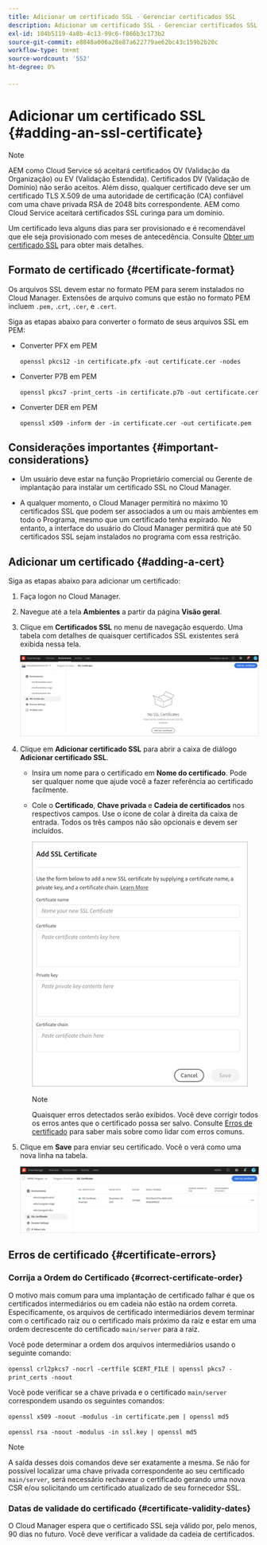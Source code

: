 ```yaml
---
title: Adicionar um certificado SSL - Gerenciar certificados SSL
description: Adicionar um certificado SSL - Gerenciar certificados SSL
exl-id: 104b5119-4a8b-4c13-99c6-f866b3c173b2
source-git-commit: e8848a006a28e87a622779ae62bc43c159b2b20c
workflow-type: tm+mt
source-wordcount: '552'
ht-degree: 0%

---
```


# Adicionar um certificado SSL {#adding-an-ssl-certificate}

>[!NOTE]
>AEM como Cloud Service só aceitará certificados OV (Validação da Organização) ou EV (Validação Estendida). Certificados DV (Validação de Domínio) não serão aceitos. Além disso, qualquer certificado deve ser um certificado TLS X.509 de uma autoridade de certificação (CA) confiável com uma chave privada RSA de 2048 bits correspondente. AEM como Cloud Service aceitará certificados SSL curinga para um domínio.

Um certificado leva alguns dias para ser provisionado e é recomendável que ele seja provisionado com meses de antecedência. Consulte [Obter um certificado SSL](/help/implementing/cloud-manager/managing-ssl-certifications/get-ssl-certificate.md) para obter mais detalhes.

## Formato de certificado {#certificate-format}

Os arquivos SSL devem estar no formato PEM para serem instalados no Cloud Manager. Extensões de arquivo comuns que estão no formato PEM incluem `.pem,` .`crt`,  `.cer`, e  `.cert`.

Siga as etapas abaixo para converter o formato de seus arquivos SSL em PEM:

* Converter PFX em PEM

   `openssl pkcs12 -in certificate.pfx -out certificate.cer -nodes`

* Converter P7B em PEM

   `openssl pkcs7 -print_certs -in certificate.p7b -out certificate.cer`

* Converter DER em PEM

   `openssl x509 -inform der -in certificate.cer -out certificate.pem`

## Considerações importantes {#important-considerations}

* Um usuário deve estar na função Proprietário comercial ou Gerente de implantação para instalar um certificado SSL no Cloud Manager.

* A qualquer momento, o Cloud Manager permitirá no máximo 10 certificados SSL que podem ser associados a um ou mais ambientes em todo o Programa, mesmo que um certificado tenha expirado. No entanto, a interface do usuário do Cloud Manager permitirá que até 50 certificados SSL sejam instalados no programa com essa restrição.

## Adicionar um certificado {#adding-a-cert}

Siga as etapas abaixo para adicionar um certificado:

1. Faça logon no Cloud Manager.
1. Navegue até a tela **Ambientes** a partir da página **Visão geral**.
1. Clique em **Certificados SSL** no menu de navegação esquerdo. Uma tabela com detalhes de quaisquer certificados SSL existentes será exibida nessa tela.

   ![](/help/implementing/cloud-manager/assets/ssl/ssl-cert-1.png)

1. Clique em **Adicionar certificado SSL** para abrir a caixa de diálogo **Adicionar certificado SSL**.

   * Insira um nome para o certificado em **Nome do certificado**. Pode ser qualquer nome que ajude você a fazer referência ao certificado facilmente.
   * Cole o **Certificado**, **Chave privada** e **Cadeia de certificados** nos respectivos campos. Use o ícone de colar à direita da caixa de entrada.
Todos os três campos não são opcionais e devem ser incluídos.

      ![](/help/implementing/cloud-manager/assets/ssl/ssl-cert-02.png)


      >[!NOTE]
      >Quaisquer erros detectados serão exibidos. Você deve corrigir todos os erros antes que o certificado possa ser salvo. Consulte [Erros de certificado](#certificate-errors) para saber mais sobre como lidar com erros comuns.

1. Clique em **Save** para enviar seu certificado. Você o verá como uma nova linha na tabela.

   ![](/help/implementing/cloud-manager/assets/ssl/ssl-cert-3.png)

## Erros de certificado {#certificate-errors}

### Corrija a Ordem do Certificado {#correct-certificate-order}

O motivo mais comum para uma implantação de certificado falhar é que os certificados intermediários ou em cadeia não estão na ordem correta. Especificamente, os arquivos de certificado intermediários devem terminar com o certificado raiz ou o certificado mais próximo da raiz e estar em uma ordem decrescente do certificado `main/server` para a raiz.

Você pode determinar a ordem dos arquivos intermediários usando o seguinte comando:

`openssl crl2pkcs7 -nocrl -certfile $CERT_FILE | openssl pkcs7 -print_certs -noout`

Você pode verificar se a chave privada e o certificado `main/server` correspondem usando os seguintes comandos:

`openssl x509 -noout -modulus -in certificate.pem | openssl md5`

`openssl rsa -noout -modulus -in ssl.key | openssl md5`

>[!NOTE]
>A saída desses dois comandos deve ser exatamente a mesma. Se não for possível localizar uma chave privada correspondente ao seu certificado `main/server`, será necessário rechavear o certificado gerando uma nova CSR e/ou solicitando um certificado atualizado de seu fornecedor SSL.

### Datas de validade do certificado {#certificate-validity-dates}

O Cloud Manager espera que o certificado SSL seja válido por, pelo menos, 90 dias no futuro. Você deve verificar a validade da cadeia de certificados.
